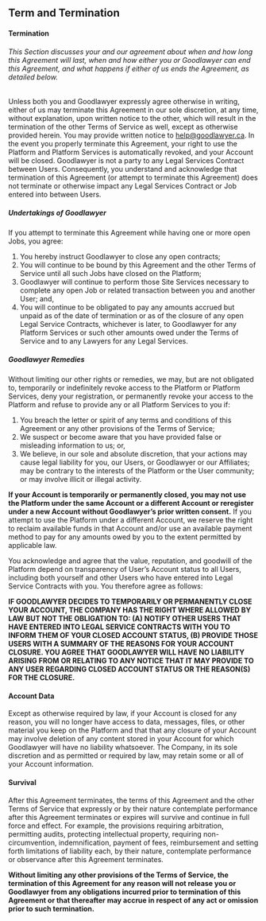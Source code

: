 ## Term and Termination

#### Termination

###### This Section discusses your and our agreement about when and how long this Agreement will last, when and how either you or Goodlawyer can end this Agreement, and what happens if either of us ends the Agreement, as detailed below.

Unless both you and Goodlawyer expressly agree otherwise in writing, either of us may terminate this Agreement in our sole discretion, at any time, without explanation, upon written notice to the other, which will result in the termination of the other Terms of Service as well, except as otherwise provided herein. You may provide written notice to [help@goodlawyer.ca](help@goodlawyer.ca). In the event you properly terminate this Agreement, your right to use the Platform and Platform Services is automatically revoked, and your Account will be closed. Goodlawyer is not a party to any Legal Services Contract between Users. Consequently, you understand and acknowledge that termination of this Agreement (or attempt to terminate this Agreement) does not terminate or otherwise impact any Legal Services Contract or Job entered into between Users. 

##### Undertakings of Goodlawyer

If you attempt to terminate this Agreement while having one or more open Jobs, you agree:
1. You hereby instruct Goodlawyer to close any open contracts; 
2. You will continue to be bound by this Agreement and the other Terms of Service until all such Jobs have closed on the Platform;
3. Goodlawyer will continue to perform those Site Services necessary to complete any open Job or related transaction between you and another User; and,
1. You will continue to be obligated to pay any amounts accrued but unpaid as of the date of termination or as of the closure of any open Legal Service Contracts, whichever is later, to Goodlawyer for any Platform Services or such other amounts owed under the Terms of Service and to any Lawyers for any Legal Services.

##### Goodlawyer Remedies

Without limiting our other rights or remedies, we may, but are not obligated to, temporarily or indefinitely revoke access to the Platform or Platform Services, deny your registration, or permanently revoke your access to the Platform and refuse to provide any or all Platform Services to you if: 
1. You breach the letter or spirit of any terms and conditions of this Agreement or any other provisions of the Terms of Service;
2. We suspect or become aware that you have provided false or misleading information to us; or, 
3.  We believe, in our sole and absolute discretion, that your actions may cause legal liability for you, our Users, or Goodlawyer or our Affiliates; may be contrary to the interests of the Platform or the User community; or may involve illicit or illegal activity. 

**If your Account is temporarily or permanently closed, you may not use the Platform under the same Account or a different Account or reregister under a new Account without Goodlawyer’s prior written consent.** If you attempt to use the Platform under a different Account, we reserve the right to reclaim available funds in that Account and/or use an available payment method to pay for any amounts owed by you to the extent permitted by applicable law.

You acknowledge and agree that the value, reputation, and goodwill of the Platform depend on transparency of User’s Account status to all Users, including both yourself and other Users who have entered into Legal Service Contracts with you. You therefore agree as follows:

**IF GOODLAWYER DECIDES TO TEMPORARILY OR PERMANENTLY CLOSE YOUR ACCOUNT, THE COMPANY HAS THE RIGHT WHERE ALLOWED BY LAW BUT NOT THE OBLIGATION TO: (A) NOTIFY OTHER USERS THAT HAVE ENTERED INTO LEGAL SERVICE CONTRACTS WITH YOU TO INFORM THEM OF YOUR CLOSED ACCOUNT STATUS, (B) PROVIDE THOSE USERS WITH A SUMMARY OF THE REASONS FOR YOUR ACCOUNT CLOSURE. YOU AGREE THAT GOODLAWYER WILL HAVE NO LIABILITY ARISING FROM OR RELATING TO ANY NOTICE THAT IT MAY PROVIDE TO ANY USER REGARDING CLOSED ACCOUNT STATUS OR THE REASON(S) FOR THE CLOSURE.**

#### Account Data

Except as otherwise required by law, if your Account is closed for any reason, you will no longer have access to data, messages, files, or other material you keep on the Platform and that that any closure of your Account may involve deletion of any content stored in your Account for which Goodlawyer will have no liability whatsoever. The Company, in its sole discretion and as permitted or required by law, may retain some or all of your Account information.

#### Survival

After this Agreement terminates, the terms of this Agreement and the other Terms of Service that expressly or by their nature contemplate performance after this Agreement terminates or expires will survive and continue in full force and effect. For example, the provisions requiring arbitration, permitting audits, protecting intellectual property, requiring non-circumvention, indemnification, payment of fees, reimbursement and setting forth limitations of liability each, by their nature, contemplate performance or observance after this Agreement terminates. 

**Without limiting any other provisions of the Terms of Service, the termination of this Agreement for any reason will not release you or Goodlawyer from any obligations incurred prior to termination of this Agreement or that thereafter may accrue in respect of any act or omission prior to such termination.**
